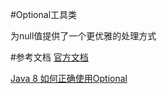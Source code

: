 #Optional工具类

为null值提供了一个更优雅的处理方式

#参考文档
[官方文档](https://docs.oracle.com/javase/8/docs/api/java/util/Optional.html)

[Java 8 如何正确使用Optional](http://www.importnew.com/26066.html)
